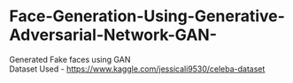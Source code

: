 # Face-Generation-Using-Generative-Adversarial-Network-GAN-
Generated Fake faces using GAN<br>
Dataset Used - https://www.kaggle.com/jessicali9530/celeba-dataset
